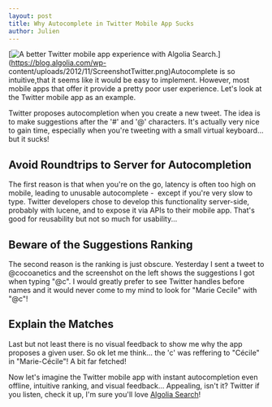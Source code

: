 ```yaml
---
layout: post
title: Why Autocomplete in Twitter Mobile App Sucks
author: Julien
---
```


[![A better Twitter mobile app experience with Algolia
Search.][1]](https://blog.algolia.com/wp-
content/uploads/2012/11/ScreenshotTwitter.png)Autocomplete is so
intuitive,that it seems like it would be easy to implement. However, most
mobile apps that offer it provide a pretty poor user experience. Let's look at
the Twitter mobile app as an example.

Twitter proposes autocompletion when you create a new tweet. The idea is to
make suggestions after the '#' and '@' characters. It's actually very nice to
gain time, especially when you're tweeting with a small virtual keyboard...
but it sucks!

## Avoid Roundtrips to Server for Autocompletion

The first reason is that when you're on the go, latency is often too high on
mobile, leading to unusable autocomplete -  except if you're very slow to
type. Twitter developers chose to develop this functionality server-side,
probably with lucene, and to expose it via APIs to their mobile app. That's
good for reusability but not so much for usability...

## Beware of the Suggestions Ranking

The second reason is the ranking is just obscure. Yesterday I sent a tweet to
@cocoanetics and the screenshot on the left shows the suggestions I got when
typing "@c". I would greatly prefer to see Twitter handles before names and it
would never come to my mind to look for "Marie Cecile" with "@c"!

## Explain the Matches

Last but not least there is no visual feedback to show me why the app proposes
a given user. So ok let me think... the 'c' was reffering to "Cécile" in
"Marie-Cécile"! A bit far fetched!

Now let's imagine the Twitter mobile app with instant autocompletion even
offline, intuitive ranking, and visual feedback... Appealing, isn't it?
Twitter if you listen, check it up, I'm sure you'll love [Algolia
Search][2]!


[1]: /algoliasearch-jekyll-hyde/assets/ScreenshotTwitter.png
[2]: http://www.algolia.com/product/
